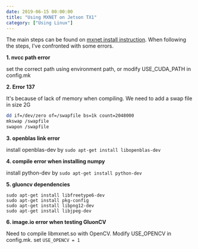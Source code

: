 ```yaml
---
date: 2019-06-15 00:00:00
title: "Using MXNET on Jetson TX1"
category: ["Using Linux"]
---
```


The main steps can be found on [mxnet install instruction](https://mxnet.apache.org/versions/master/install/index.html?platform=Devices&language=Python). When following the steps, I've confronted with some errors.

**1. nvcc path error**

set the correct path using environment path, or modify USE_CUDA_PATH in config.mk

**2. Error 137**

It's because of lack of memory when compiling. We need to add a swap file in size 2G

```bash
dd if=/dev/zero of=/swapfile bs=1k count=2048000
mkswap /swapfile
swapon /swapfile
```

**3. openblas link error**

install openblas-dev by `sudo apt-get install libopenblas-dev`

**4. compile error when installing numpy**

install python-dev by `sudo apt-get install python-dev`

**5. gluoncv dependencies**

```
sudo apt-get install libfreetype6-dev
sudo apt-get install pkg-config
sudo apt-get install libpng12-dev
sudo apt-get install libjpeg-dev
```

**6. image.io error when testing GluonCV**

Need to compile libmxnet.so with OpenCV. Modify USE_OPENCV in config.mk. set `USE_OPENCV = 1`
